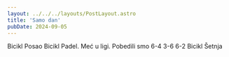 ```yaml
---
layout: ../../../layouts/PostLayout.astro
title: 'Samo dan'
pubDate: 2024-09-05
---
```


Bicikl
Posao
Bicikl
Padel. Meć u ligi. Pobedili smo 6-4 3-6 6-2
Bicikl
Šetnja
